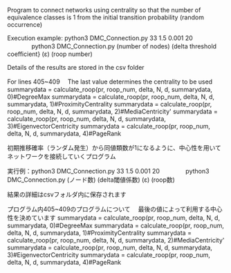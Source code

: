 Program to connect networks using centrality so that the number of equivalence classes is 1 from the initial transition probability (random occurrence)

Execution example: python3 DMC_Connection.py 33 1.5 0.001 20
 　　　　python3 DMC_Connection.py (number of nodes) (delta threshold coefficient} (ε) (roop number)

Details of the results are stored in the csv folder

For lines 405~409
 　The last value determines the centrality to be used
summarydata = calculate_roop(pr, roop_num, delta, N, d, summarydata, 0)#DegreeMax
summarydata = calculate_roop(pr, roop_num, delta, N, d, summarydata, 1)#ProximityCentrality
summarydata = calculate_roop(pr, roop_num, delta, N, d, summarydata, 2)#MediaCentricity'
summarydata = calculate_roop(pr, roop_num, delta, N, d, summarydata, 3)#EigenvectorCentricity
summarydata = calculate_roop(pr, roop_num, delta, N, d, summarydata, 4)#PageRank





初期推移確率（ランダム発生）から同値類数が1になるように、中心性を用いてネットワークを接続していくプログラム

実行例：python3 DMC_Connection.py 33 1.5 0.001 20
 　　　　python3 DMC_Connection.py (ノード数) (delta閾値係数) (ε) (roop数)

結果の詳細はcsvフォルダ内に保存されます

プログラム内405~409のプログラムについて
 　最後の値によって利用する中心性を決めています
summarydata = calculate_roop(pr, roop_num, delta, N, d, summarydata, 0)#DegreeMax
summarydata = calculate_roop(pr, roop_num, delta, N, d, summarydata, 1)#ProximityCentrality
summarydata = calculate_roop(pr, roop_num, delta, N, d, summarydata, 2)#MediaCentricity'
summarydata = calculate_roop(pr, roop_num, delta, N, d, summarydata, 3)#EigenvectorCentricity
summarydata = calculate_roop(pr, roop_num, delta, N, d, summarydata, 4)#PageRank


